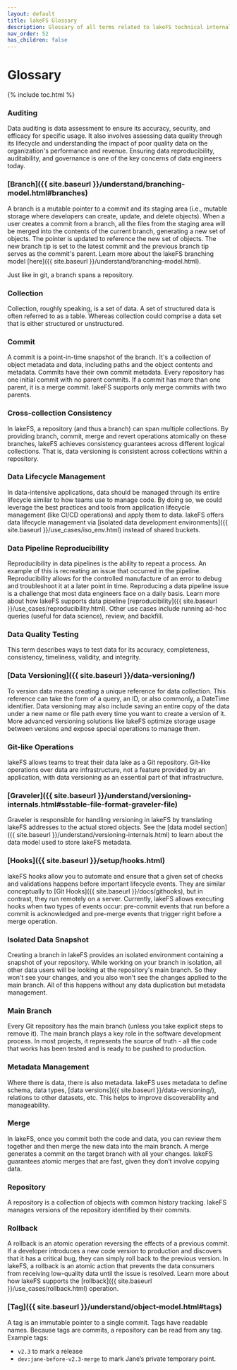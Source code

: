 ```yaml
---
layout: default
title: lakeFS Glossary
description: Glossary of all terms related to lakeFS technical internals and the architecture
nav_order: 52
has_children: false
---
```


# Glossary

{% include toc.html %}

### Auditing
Data auditing is data assessment to ensure its accuracy, security, and efficacy for specific usage. It also involves assessing data quality through its lifecycle and understanding the impact of poor quality data on the organization's performance and revenue. Ensuring data reproducibility, auditability, and governance is one of the key concerns of data engineers today.

### [Branch]({{ site.baseurl }}/understand/branching-model.html#branches)
A branch is a mutable pointer to a commit and its staging area (i.e., mutable storage where developers can create, update, and delete objects). When a user creates a commit from a branch, all the files from the staging area will be merged into the contents of the current branch, generating a new set of objects. The pointer is updated to reference the new set of objects. The new branch tip is set to the latest commit and the previous branch tip serves as the commit's parent. Learn more about the lakeFS branching model [here]({{ site.baseurl }}/understand/branching-model.html).

Just like in git, a branch spans a repository.

### Collection
Collection, roughly speaking, is a set of data. A set of structured data is often referred to as a table. Whereas collection could comprise a data set that is either structured or unstructured.

### Commit
A commit is a point-in-time snapshot of the branch. It's a collection of object metadata and data, including paths and the object contents and metadata. Commits have their own commit metadata. Every repository has one initial commit with no parent commits. If a commit has more than one parent, it is a merge commit. lakeFS supports only merge commits with two parents.

### Cross-collection Consistency
In lakeFS, a repository (and thus a branch) can span multiple collections. By providing branch, commit, merge and revert operations atomically on these branches, lakeFS achieves consistency guarantees across different logical collections. That is, data versioning is consistent across collections within a repository.

<!---Learn more about cross-collection consistency here (link to CCC blog) -->

### Data Lifecycle Management
In data-intensive applications, data should be managed through its entire lifecycle similar to how teams use to manage code. By doing so, we could leverage the best practices and tools from application lifecycle management (like CI/CD operations) and apply them to data. lakeFS offers data lifecycle management via [isolated data development environments]({{ site.baseurl }}/use_cases/iso_env.html) instead of shared buckets.

### Data Pipeline Reproducibility
Reproducibility in data pipelines is the ability to repeat a process. An example of this is recreating an issue that occurred in the pipeline. Reproducibility allows for the controlled manufacture of an error to debug and troubleshoot it at a later point in time. Reproducing a data pipeline issue is a challenge that most data engineers face on a daily basis. Learn more about how lakeFS supports data pipeline [reproducibility]({{ site.baseurl }}/use_cases/reproducibility.html). Other use cases include running ad-hoc queries (useful for data science), review, and backfill.

### Data Quality Testing
This term describes ways to test data for its accuracy, completeness, consistency, timeliness, validity, and integrity. 

### [Data Versioning]({{ site.baseurl }}/data-versioning/)
To version data means creating a unique reference for data collection. This reference can take the form of a query, an ID, or also commonly, a DateTime identifier. Data versioning may also include saving an entire copy of the data under a new name or file path every time you want to create a version of it. More advanced versioning solutions like lakeFS optimize storage usage between versions and expose special operations to manage them.

### Git-like Operations
lakeFS allows teams to treat their data lake as a Git repository. Git-like operations over data are infrastructure, not a feature provided by an application, with data versioning as an essential part of that infrastructure.

### [Graveler]({{ site.baseurl }}/understand/versioning-internals.html#sstable-file-format-graveler-file)
Graveler is responsible for handling versioning in lakeFS by translating lakeFS addresses to the actual stored objects. See the [data model section]({{ site.baseurl }}/understand/versioning-internals.html) to learn about the data model used to store lakeFS metadata.

### [Hooks]({{ site.baseurl }}/setup/hooks.html)
lakeFS hooks allow you to automate and ensure that a given set of checks and validations happens before important lifecycle events. They are similar conceptually to [Git Hooks]({{ site.baseurl }}/docs/githooks), but in contrast, they run remotely on a server. Currently, lakeFS allows executing hooks when two types of events occur: pre-commit events that run before a commit is acknowledged and pre-merge events that trigger right before a merge operation. 

### Isolated Data Snapshot
Creating a branch in lakeFS provides an isolated environment containing a snapshot of your repository. While working on your branch in isolation, all other data users will be looking at the repository's main branch. So they won't see your changes, and you also won't see the changes applied to the main branch. All of this happens without any data duplication but metadata management.

### Main Branch
Every Git repository has the main branch (unless you take explicit steps to remove it). The main branch plays a key role in the software development process. In most projects, it represents the source of truth - all the code that works has been tested and is ready to be pushed to production.

### Metadata Management
Where there is data, there is also metadata. lakeFS uses metadata to define schema, data types, [data versions]({{ site.baseurl }}/data-versioning/), relations to other datasets, etc. This helps to improve discoverability and manageability.

### Merge
In lakeFS, once you commit both the code and data, you can review them together and then merge the new data into the main branch. A merge generates a commit on the target branch with all your changes. lakeFS guarantees atomic merges that are fast, given they don’t involve copying data. 

### Repository
A repository is a collection of objects with common history tracking. lakeFS manages versions of the repository identified by their commits. 

### Rollback
A rollback is an atomic operation reversing the effects of a previous commit. If a developer introduces a new code version to production and discovers that it has a critical bug, they can simply roll back to the previous version. In lakeFS, a rollback is an atomic action that prevents the data consumers from receiving low-quality data until the issue is resolved. Learn more about how lakeFS supports the [rollback]({{ site.baseurl }}/use_cases/rollback.html) operation.

### [Tag]({{ site.baseurl }}/understand/object-model.html#tags)
A tag is an immutable pointer to a single commit. Tags have readable names. Because tags are commits, a repository can be read from any tag. Example tags:

- `v2.3` to mark a release 
- `dev:jane-before-v2.3-merge` to mark Jane’s private temporary point.

